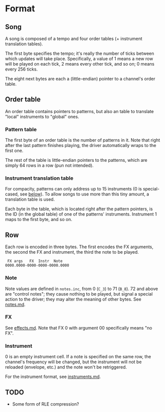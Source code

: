 # Format

## Song

A song is composed of a tempo and four order tables (+ instrument translation tables).

The first byte specifies the tempo; it's really the number of ticks between which updates will take place. Specifically, a value of 1 means a new row will be played on each tick, 2 means every other tick, and so on; 0 means every 256 ticks.

The eight next bytes are each a (little-endian) pointer to a channel's order table.

## Order table

An order table contains pointers to patterns, but also an table to translate "local" instruments to "global" ones.

### Pattern table

The first byte of an order table is the number of patterns in it. Note that right after the last pattern finishes playing, the driver automatically wraps to the first one.

The rest of the table is little-endian pointers to the patterns, which are simply 64 rows in a row (pun not intended).

### Instrument translation table

For compacity, patterns can only address up to 15 instruments (0 is special-cased, see [below](#instrument)). To allow songs to use more than this tiny amount, a translation table is used.

Each byte in the table, which is located right after the pattern pointers, is the ID (in the global table) of one of the patterns' instruments. Instrument 1 maps to the first byte, and so on.

## Row

Each row is encoded in three bytes. The first encodes the FX arguments, the second the FX and instrument, the third the note to be played.

```
 FX args   FX  Instr  Note
0000.0000-0000-0000-0000.0000
```

### Note

Note values are defined in `notes.inc`, from 0 (`C_3`) to 71 (`B_8`). 72 and above are "control notes"; they cause nothing to be played, but signal a special action to the driver; they may alter the meaning of other bytes. See [notes.md](notes.md).

### FX

See [effects.md](effects.md). Note that FX 0 with argument 00 specifically means "no FX".

### Instrument

0 is an empty instrument cell. If a note is specified on the same row, the channel's frequency will be changed, but the instrument will not be reloaded (envelope, etc.) and the note won't be retriggered.

For the instrument format, see [instruments.md](instruments.md).

## TODO

- Some form of RLE compression?
